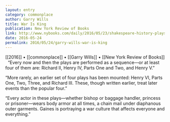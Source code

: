 ```yaml
---
layout: entry
category: commonplace
author: Garry Wills
title: War Is King
publication: New York Review of Books
link: http://www.nybooks.com/daily/2016/05/23/shakespeare-history-plays-chicago-war-is-king/
date: 2016-05-24
permalink: 2016/05/24/garry-wills-war-is-king
---
```


[[2016]] • [[commonplace]] • [[Garry Wills]] • [[New York Review of Books]]
 
“Every now and then the plays are performed as a sequence—or at least four of them are: Richard II, Henry IV, Parts One and Two, and Henry V.”

“More rarely, an earlier set of four plays has been mounted: Henry VI, Parts One, Two, Three, and Richard III. These, though written earlier, treat later events than the popular four.”

“Every actor in these plays—whether bishop or baggage handler, princess or prisoner—wears body armor at all times, a chain mail under diaphanous outer garments. Gaines is portraying a war culture that affects everyone and everything.”
